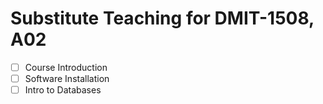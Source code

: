# Substitute Teaching for DMIT-1508, A02

- [ ] Course Introduction
- [ ] Software Installation
- [ ] Intro to Databases
